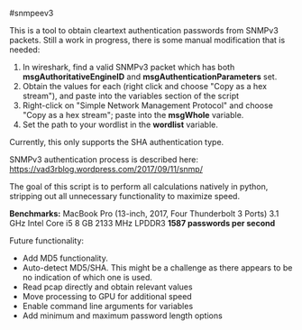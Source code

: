 #snmpeev3

This is a tool to obtain cleartext authentication passwords from SNMPv3 packets. Still a work in progress, there is some manual modification that is needed:
1. In wireshark, find a valid SNMPv3 packet which has both **msgAuthoritativeEngineID** and **msgAuthenticationParameters** set.
2. Obtain the values for each (right click and choose "Copy as a hex stream"), and paste into the variables section of the script
3. Right-click on "Simple Network Management Protocol" and choose "Copy as a hex stream"; paste into the **msgWhole** variable.
4. Set the path to your wordlist in the **wordlist** variable.

Currently, this only supports the SHA authentication type. 

SNMPv3 authentication process is described here:
https://vad3rblog.wordpress.com/2017/09/11/snmp/

The goal of this script is to perform all calculations natively in python, stripping out all unnecessary functionality to maximize speed. 

**Benchmarks:** 
MacBook Pro (13-inch, 2017, Four Thunderbolt 3 Ports)
3.1 GHz Intel Core i5
8 GB 2133 MHz LPDDR3
**1587 passwords per second**

Future functionality:
* Add MD5 functionality.
* Auto-detect MD5/SHA. This might be a challenge as there appears to be no indication of which one is used.
* Read pcap directly and obtain relevant values
* Move processing to GPU for additional speed
* Enable command line arguments for variables
* Add minimum and maximum password length options